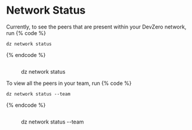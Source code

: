 # Network Status

Currently, to see the peers that are present within your DevZero network, run
{% code %}
```
dz network status
```
{% endcode %}

<figure><img src="../.gitbook/assets/net-status.png" alt=""><figcaption><p>dz network status</p></figcaption></figure>

To view all the peers in your team, run
{% code %}
```
dz network status --team
```
{% endcode %}

<figure><img src="../.gitbook/assets/net-status-team.png" alt=""><figcaption><p>dz network status --team</p></figcaption></figure>
